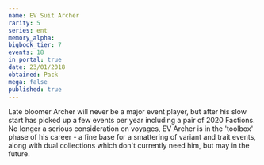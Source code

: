 ```yaml
---
name: EV Suit Archer
rarity: 5
series: ent
memory_alpha:
bigbook_tier: 7
events: 18
in_portal: true
date: 23/01/2018
obtained: Pack
mega: false
published: true
---
```


Late bloomer Archer will never be a major event player, but after his slow start has picked up a few events per year including a pair of 2020 Factions. No longer a serious consideration on voyages, EV Archer is in the 'toolbox' phase of his career - a fine base for a smattering of variant and trait events, along with dual collections which don't currently need him, but may in the future.

